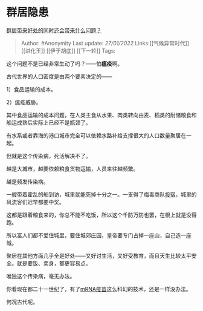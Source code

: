 # 群居隐患
[群居带来好处的同时还会带来什么问题？](https://www.zhihu.com/question/329002114/answer/2272741207)

> Author: #Anonymity 
> Last update: *27/01/2022* 
> Links:[[气候异常时代]] [[进化王]] [[伊于胡底]] [[下一轮]]
> Tags:  
  

这个问题不是已经非常生动了吗？——怕**瘟疫**啊。

古代世界的人口密度是由两个要素决定的——

1）食品运输的成本。

2）瘟疫威胁。

其中食品运输的成本问题，在人类主食从水果、肉类转向由麦、稻类的耐储粮食和船运成熟后实际上已经不是瓶颈了。

有水系或者靠海的港口城市完全可以依赖水路补给支撑很大的人口数量聚居在一起。

但就是这个传染病，死活解决不了。

越是大城市，越要依赖粮食货物运输，人员来往越频繁。

越是频发传染病。

一艘带着霍乱的船到访，城里就能死掉十分之一。一支得了梅毒商队[投宿](https://www.zhihu.com/search?q=%E6%8A%95%E5%AE%BF&search_source=Entity&hybrid_search_source=Entity&hybrid_search_extra=%7B%22sourceType%22%3A%22answer%22%2C%22sourceId%22%3A2272741207%7D)，城里的风流客们迟早都要中奖。

这都是跟着粮食来的，你总不能不吃饭，所以这个千防万防也罢，在根上就是没得跑。

所以富人们都不爱住城里，要住城郊庄园，皇帝要专门占掉一座山，自己造一座城。

聚居在其他方面几乎全是好处——又好讨生活，又好受教育，而且天生比较太平安全。就是要饭、卖身，都更容易点。

唯独这个传染病，毫无办法。

你看现在都二十一世纪了，有了[mRNA疫苗](https://www.zhihu.com/search?q=mRNA%E7%96%AB%E8%8B%97&search_source=Entity&hybrid_search_source=Entity&hybrid_search_extra=%7B%22sourceType%22%3A%22answer%22%2C%22sourceId%22%3A2272741207%7D)这么科幻的技术，还是一样没办法。

何况古代呢。

  
